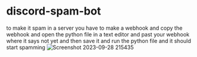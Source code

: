 # discord-spam-bot
to make it spam in a server you have to make a webhook and copy the webhook and open the python file in a text editor and past your webhook where it says not yet and then save it and run the python file and it should start spamming
![Screenshot 2023-09-28 215435](https://github.com/sodaduhking/discord-spam-bot/assets/144399207/f60c6c0f-35cc-4048-bb9c-793855494b4a)
